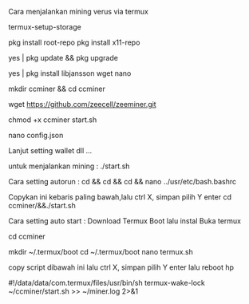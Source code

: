 Cara menjalankan mining verus via termux

termux-setup-storage

pkg install root-repo 
pkg install x11-repo

yes | pkg update && pkg upgrade

yes | pkg install libjansson wget nano

mkdir ccminer && cd ccminer

wget https://github.com/zeecell/zeeminer.git

chmod +x ccminer start.sh

nano config.json

Lanjut setting wallet dll ... 

untuk menjalankan mining :
./start.sh


Cara setting autorun :
cd && cd && cd && nano ../usr/etc/bash.bashrc

Copykan ini kebaris paling bawah,lalu ctrl X, simpan pilih Y enter
cd ccminer/&&./start.sh


Cara setting auto start :
Download Termux Boot lalu instal
Buka termux

cd ccminer

mkdir ~/.termux/boot
cd ~/.termux/boot
nano termux.sh

copy script dibawah ini lalu ctrl X, simpan pilih Y enter lalu reboot hp

#!/data/data/com.termux/files/usr/bin/sh
termux-wake-lock
~/ccminer/start.sh >> ~/miner.log 2>&1
